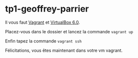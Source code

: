 # tp1-geoffrey-parrier

Il vous faut <a href='https://www.vagrantup.com' target='_blank'>Vagrant</a> et <a href='https://www.virtualbox.org/wiki/Download_Old_Builds_6_0' target='_blank'>VirtualBox 6.0</a>.

Placez-vous dans le dossier et lancez la commande `vagrant up`

Enfin tapez la commande `vagrant ssh`

Félicitations, vous êtes maintenant dans votre vm vagrant.
